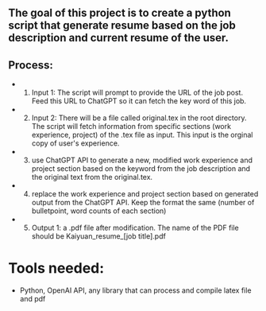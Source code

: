 ## The goal of this project is to create a python script that generate resume based on the job description and current resume of the user.

## Process: 
- 1. Input 1: The script will prompt to provide the URL of the job post. Feed this URL to ChatGPT so it can fetch the key word of this job.
- 2. Input 2: There will be a file called original.tex in the root directory. The script will fetch information from specific sections (work experience, project) of the .tex file as input. This input is the orginal copy of user's experience. 
- 3. use ChatGPT API to generate a new, modified work experience and project section based on the keyword from the job description and the original text from the original.tex. 
- 4. replace the work experience and project section based on generated output from the ChatGPT API. Keep the format the same (number of bulletpoint, word counts of each section) 
- 5. Output 1: a .pdf file after modification. The name of the PDF file should be Kaiyuan_resume_[job title].pdf

# Tools needed:
- Python, OpenAI API, any library that can process and compile latex file and pdf